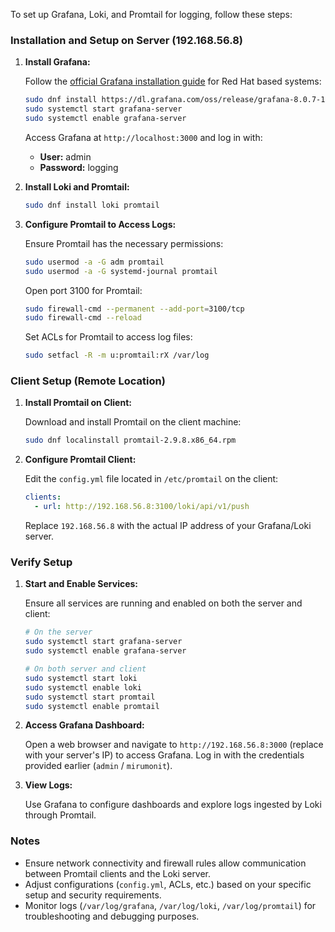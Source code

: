 To set up Grafana, Loki, and Promtail for logging, follow these steps:
### Installation and Setup on Server (192.168.56.8)

1. **Install Grafana:**

   Follow the [official Grafana installation guide](https://grafana.com/docs/grafana/latest/setup/grafana-installation/redhat-rhel-fedora/) for Red Hat based systems:

   ```bash
   sudo dnf install https://dl.grafana.com/oss/release/grafana-8.0.7-1.x86_64.rpm
   sudo systemctl start grafana-server
   sudo systemctl enable grafana-server
   ```

   Access Grafana at `http://localhost:3000` and log in with:

   - **User:** admin
   - **Password:** logging

2. **Install Loki and Promtail:**

   ```bash
   sudo dnf install loki promtail
   ```

3. **Configure Promtail to Access Logs:**

   Ensure Promtail has the necessary permissions:

   ```bash
   sudo usermod -a -G adm promtail
   sudo usermod -a -G systemd-journal promtail
   ```

   Open port 3100 for Promtail:

   ```bash
   sudo firewall-cmd --permanent --add-port=3100/tcp
   sudo firewall-cmd --reload
   ```

   Set ACLs for Promtail to access log files:

   ```bash
   sudo setfacl -R -m u:promtail:rX /var/log
   ```

### Client Setup (Remote Location)

1. **Install Promtail on Client:**

   Download and install Promtail on the client machine:

   ```bash
   sudo dnf localinstall promtail-2.9.8.x86_64.rpm
   ```

2. **Configure Promtail Client:**

   Edit the `config.yml` file located in `/etc/promtail` on the client:

   ```yaml
   clients:
     - url: http://192.168.56.8:3100/loki/api/v1/push
   ```

   Replace `192.168.56.8` with the actual IP address of your Grafana/Loki server.

### Verify Setup

1. **Start and Enable Services:**

   Ensure all services are running and enabled on both the server and client:

   ```bash
   # On the server
   sudo systemctl start grafana-server
   sudo systemctl enable grafana-server

   # On both server and client
   sudo systemctl start loki
   sudo systemctl enable loki
   sudo systemctl start promtail
   sudo systemctl enable promtail
   ```

2. **Access Grafana Dashboard:**

   Open a web browser and navigate to `http://192.168.56.8:3000` (replace with your server's IP) to access Grafana. Log in with the credentials provided earlier (`admin` / `mirumonit`).

3. **View Logs:**

   Use Grafana to configure dashboards and explore logs ingested by Loki through Promtail.

### Notes

- Ensure network connectivity and firewall rules allow communication between Promtail clients and the Loki server.
- Adjust configurations (`config.yml`, ACLs, etc.) based on your specific setup and security requirements.
- Monitor logs (`/var/log/grafana`, `/var/log/loki`, `/var/log/promtail`) for troubleshooting and debugging purposes.
